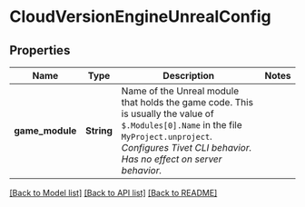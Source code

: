 # CloudVersionEngineUnrealConfig

## Properties

Name | Type | Description | Notes
------------ | ------------- | ------------- | -------------
**game_module** | **String** | Name of the Unreal module that holds the game code. This is usually the value of `$.Modules[0].Name` in the file `MyProject.unproject`. _Configures Tivet CLI behavior. Has no effect on server behavior._ | 

[[Back to Model list]](../README.md#documentation-for-models) [[Back to API list]](../README.md#documentation-for-api-endpoints) [[Back to README]](../README.md)


